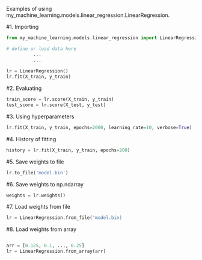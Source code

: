 Examples of using my_machine_learning.models.linear_regression.LinearRegression.

#1. Importing
```python
from my_machine_learning.models.linear_regression import LinearRegression

# define or load data here
          ...
          ...
          
lr = LinearRegression()
lr.fit(X_train, y_train)
```

#2. Evaluating
```python
train_score = lr.score(X_train, y_train)
test_score = lr.score(X_test, y_test)
```

#3. Using hyperparameters
```python
lr.fit(X_train, y_train, epochs=2000, learning_rate=10, verbose=True)
```

#4. History of fitting
```python
history = lr.fit(X_train, y_train, epochs=200)
```

#5. Save weights to file
```python
lr.to_file('model.bin')
```

#6. Save weights to np.ndarray
```python
weights = lr.weights()
```

#7. Load weights from file
```python
lr = LinearRegression.from_file('model.bin)
```

#8. Load weights from array
```python

arr = [0.125, 0.1, ..., 0.25]
lr = LinearRegression.from_array(arr)
```
